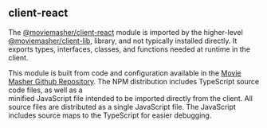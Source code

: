 ## client-react

The 
[@moviemasher/client-react](https://www.npmjs.com/package/@moviemasher/client-react)
module is imported by the higher-level 
[@moviemasher/client-lib](https://www.npmjs.com/package/@moviemasher/client-lib), 
library, and not typically installed directly. It exports 
types, interfaces, classes, and functions needed at runtime in the client.

This module is built from code and configuration available in the
[Movie Masher Github Repository](https://github.com/moviemasher/moviemasher.js).
The NPM distribution includes TypeScript source code files, as well as a  
minified JavaScript file intended to be imported directly from the client. 
All source files are distributed as a single JavaScript file. The JavaScript 
includes source maps to the TypeScript for easier debugging. 
